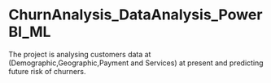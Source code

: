 # ChurnAnalysis_DataAnalysis_PowerBI_ML
The project is analysing customers data at (Demographic,Geographic,Payment and Services) at present and predicting future risk of churners.
